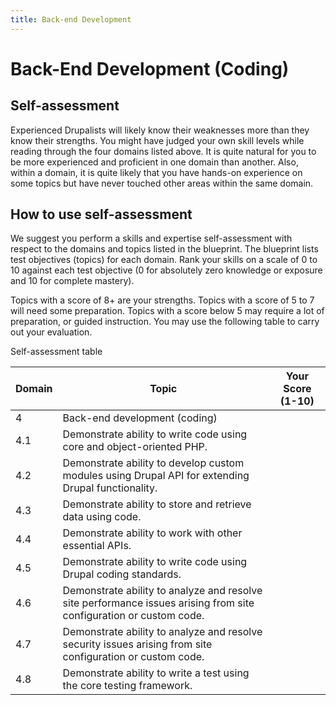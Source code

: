 ```yaml
---
title: Back-end Development
---
```

# Back-End Development (Coding)


## Self-assessment
Experienced Drupalists will likely know their weaknesses more than they know their strengths. You might have judged your own skill levels while reading through the four domains listed above. It is quite natural for you to be more experienced and proficient in one domain than another. Also, within a domain, it is quite likely that you have hands-on experience on some topics but have never touched other areas within the same domain.

## How to use self-assessment
We suggest you perform a skills and expertise self-assessment with respect to the domains and topics listed in the blueprint. The blueprint lists test objectives (topics) for each domain. Rank your skills on a scale of 0 to 10 against each test objective (0 for absolutely zero knowledge or exposure and 10 for complete mastery).

Topics with a score of 8+ are your strengths.
Topics with a score of 5 to 7 will need some preparation.
Topics with a score below 5 may require a lot of preparation, or guided instruction.
You may use the following table to carry out your evaluation.

Self-assessment table



| Domain                        | Topic                                                                                  | Your Score (1-10) |
|------------|----------------------------------------------------------------------------------------|-------------------|
| 4                             | Back-end development (coding)                                                          |                   |
| 4.1                           | Demonstrate ability to write code using core and object-oriented PHP.                  |                   |
| 4.2                           | Demonstrate ability to develop custom modules using Drupal API for extending Drupal functionality. |                   |
| 4.3                           | Demonstrate ability to store and retrieve data using code.                             |                   |
| 4.4                           | Demonstrate ability to work with other essential APIs.                                 |                   |
| 4.5                           | Demonstrate ability to write code using Drupal coding standards.                       |                   |
| 4.6                           | Demonstrate ability to analyze and resolve site performance issues arising from site configuration or custom code. |                   |
| 4.7                           | Demonstrate ability to analyze and resolve security issues arising from site configuration or custom code. |                   |
| 4.8                           | Demonstrate ability to write a test using the core testing framework.                  |                   |
